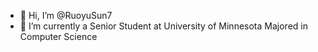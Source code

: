 - 👋 Hi, I’m @RuoyuSun7
- 🌱 I’m currently a Senior Student at University of Minnesota Majored in Computer Science


<!---
RuoyuSun7/RuoyuSun7 is a ✨ special ✨ repository because its `README.md` (this file) appears on your GitHub profile.
You can click the Preview link to take a look at your changes.
--->
